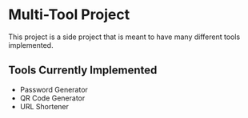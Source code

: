 # Multi-Tool Project
This project is a side project that is meant to have many different tools implemented. 

## Tools Currently Implemented
* Password Generator
* QR Code Generator
* URL Shortener
